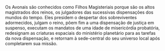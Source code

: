 ﻿Os Avonais são conhecidos como Filhos Magisteriais porque são os altos magistrados dos reinos, os julgadores das sucessivas dispensações dos mundos do tempo. Eles presidem o despertar dos sobreviventes adormecidos, julgam o reino, põem fim a uma dispensação de justiça em suspenso, executam os mandatos de uma idade de misericórdia probatória, redesignam as criaturas espaciais do ministério planetário para as tarefas da nova dispensação, e retornam à sede-central do seu universo local após completarem sua missão.